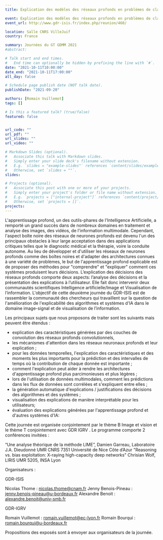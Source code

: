```yaml
---
title: Explication des modèles des réseaux profonds en problèmes de classification, d'amélioration et d’interprétation des images et des signaux/données (GdR ISIS, GdR IG-RV)

event: Explication des modèles des réseaux profonds en problèmes de classification, d'amélioration et d'interprétation des images et des signaux/données
event_url: http://www.gdr-isis.fr/index.php/reunion/460/

location: Salle CNRS VilleJuif
country: France

summary: Journées du GT GDMM 2021
#abstract:

# Talk start and end times.
#   End time can optionally be hidden by prefixing the line with `#`.
date: "2021-10-11T10:00:00"
date_end: "2021-10-11T17:00:00"
all_day: false

# Schedule page publish date (NOT talk date).
publishDate: "2021-09-20"

authors: [Romain Vuillemot]
tags: []

# Is this a featured talk? (true/false)
featured: false


url_code: ""
url_pdf: ""
url_slides: ""
url_video: ""

# Markdown Slides (optional).
#   Associate this talk with Markdown slides.
#   Simply enter your slide deck's filename without extension.
#   E.g. `slides = "example-slides"` references `content/slides/example-slides.md`.
#   Otherwise, set `slides = ""`.
slides:

# Projects (optional).
#   Associate this post with one or more of your projects.
#   Simply enter your project's folder or file name without extension.
#   E.g. `projects = ["internal-project"]` references `content/project/deep-learning/index.md`.
#   Otherwise, set `projects = []`.
projects:
---
```


L'apprentissage profond, un des outils-phares de l'Intelligence Artificielle, a remporté un grand succès dans de nombreux domaines en traitement et analyse des images, des vidéos, de l'information multimodale. Cependant, l'aspect boîte noire des réseaux de neurones profonds est devenu l'un des principaux obstacles à leur large acceptation dans des applications critiques telles que le diagnostic médical et la thérapie, voire la conduite autonome. Au lieu de développer et d'utiliser les réseaux de neurones profonds comme des boîtes noires et d'adapter des architectures connues à une variété de problèmes, le but de l'apprentissage profond explicable est de proposer des méthodes pour "comprendre" et "expliquer" comment ces systèmes produisent leurs décisions. L’explication des décisions des réseaux profonds comporte deux aspects: l’analyse des décisions et la présentation des explications à l’utilisateur. Elle fait donc intervenir deux communautés scientifiques Intelligence artificielle/Image et Visualisation de l’information. L'objectif de cette deuxième journée du  GDR-ISIS est de rassembler la communauté des chercheurs qui travaillent sur la question de l'amélioration de l'explicabilité des algorithmes et systèmes d'IA dans le domaine image-signal et de visualisation de l’information.

Les principaux sujets que nous proposons de traiter sont les suivants mais peuvent être étendus :

- explication des caractéristiques générées par des couches de convolution des réseaux profonds convolutionnels,
- les mécanismes d'attention dans les réseaux neuronaux profonds et leur explication ;
- pour les données temporelles, l'explication des caractéristiques et des moments les plus importants pour la prédiction et des intervalles de temps où la contribution de chaque donnée est importante ;
- comment l'explication peut aider à rendre les architectures d'apprentissage profond plus parcimonieuses et plus légères ;
- lors de l'utilisation de données multimodales, comment les prédictions dans les flux de données sont corrélées et s'expliquent entre elles ;
- la génération automatique d'explications / justifications des décisions des algorithmes et des systèmes ;
- visualisation des explications de manière interprétable pour les utilisateurs;
- évaluation des explications générées par l'apprentissage profond  et d'autres systèmes d'IA:

Cette journée est organisée conjointement par le thème B Image et vision et le thème T conjointement avec GDR IGRV . Le programme comporte 2 conférences invitées :

“Une analyse théorique de la méthode LIME”, Damien Garreau, Laboratoire J.A. Dieudonné UMR CNRS 7351 Université de Nice Côte d’Azur
"Reasoning vs. bias exploitation: X-raying high-capacity deep networks" Chrisian Wolf, LIRIS UMR 5205, INSA Lyon

Organisateurs :

GDR-ISIS

Nicolas Thome : nicolas.thome@cnam.fr
Jenny Benois-Pineau : jenny.benois-pineau@u-bordeaux.fr
Alexandre Benoit : alexandre.benoit@univ-smb.fr

GDR-IGRV

Romain Vuillemot : romain.vuillemot@ec-lyon.fr
Romain Bourqui : romain.bourqui@u-bordeaux.fr

Propositions des exposés sont à envoyer aux organisateurs de la journée.
